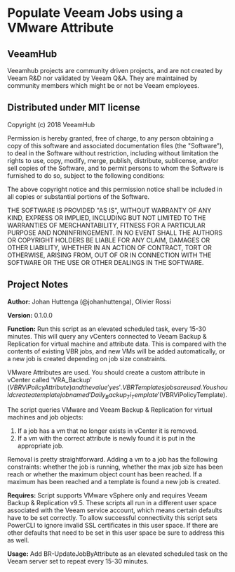 # Populate Veeam Jobs using a VMware Attribute
## VeeamHub
Veeamhub projects are community driven projects, and are not created by Veeam R&D nor validated by Veeam Q&A. They are maintained by community members which might be or not be Veeam employees. 

## Distributed under MIT license
Copyright (c) 2018 VeeamHub

Permission is hereby granted, free of charge, to any person obtaining a copy of this software and associated documentation files (the "Software"), to deal in the Software without restriction, including without limitation the rights to use, copy, modify, merge, publish, distribute, sublicense, and/or sell copies of the Software, and to permit persons to whom the Software is furnished to do so, subject to the following conditions:

The above copyright notice and this permission notice shall be included in all copies or substantial portions of the Software.

THE SOFTWARE IS PROVIDED "AS IS", WITHOUT WARRANTY OF ANY KIND, EXPRESS OR IMPLIED, INCLUDING BUT NOT LIMITED TO THE WARRANTIES OF MERCHANTABILITY, FITNESS FOR A PARTICULAR PURPOSE AND NONINFRINGEMENT. IN NO EVENT SHALL THE AUTHORS OR COPYRIGHT HOLDERS BE LIABLE FOR ANY CLAIM, DAMAGES OR OTHER LIABILITY, WHETHER IN AN ACTION OF CONTRACT, TORT OR OTHERWISE, ARISING FROM, OUT OF OR IN CONNECTION WITH THE SOFTWARE OR THE USE OR OTHER DEALINGS IN THE SOFTWARE.

## Project Notes
**Author:** Johan Huttenga (@johanhuttenga), Olivier Rossi

**Version:** 0.1.0.0

**Function:** 
Run this script as an elevated scheduled task, every 15-30 minutes. This will query any vCenters connected to Veeam Backup & Replication for virtual machine and attribute data. This is compared with the contents of existing VBR jobs, and new VMs will be added automatically, or a new job is created depending on job size constraints. 

VMware Attributes are used. You should create a custom attribute in vCenter called 'VRA_Backup' ($VBRViPolicyAttribute ) and the value 'yes'.
VBR Templates jobs are used. You should create a template job named 'Daily_Backup_7i_Template' ($VBRViPolicyTemplate).

The script queries VMware and Veeam Backup & Replication for virtual machines and job objects:
1. If a job has a vm that no longer exists in vCenter it is removed. 
2. If a vm with the correct attribute is newly found it is put in the appropriate job.

Removal is pretty straightforward. Adding a vm to a job has the following constraints: whether the job is running, whether the max job size has been reach or whether the maximum object count has been reached. If a maximum has been reached and a template is found a new job is created. 

**Requires:** Script supports VMware vSphere only and requires Veeam Backup & Replication v9.5. These scripts all run in a different user space associated with the Veeam service account, which means certain defaults have to be set correctly. To allow successful connectivity this script sets PowerCLI to ignore invalid SSL certificates in this user space. If there are other defaults that need to be set in this user space be sure to address this as well.

**Usage:** 
Add BR-UpdateJobByAttribute as an elevated scheduled task on the Veeam server set to repeat every 15-30 minutes. 